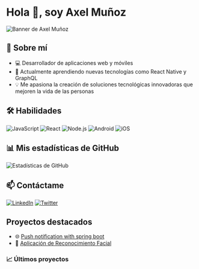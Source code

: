 # Hola 👋, soy Axel Muñoz

![Banner de Axel Muñoz](https://i.imgur.com/eB3xhOX.png)

## 🚀 Sobre mí
- 💻 Desarrollador de aplicaciones web y móviles
- 🌱 Actualmente aprendiendo nuevas tecnologías como React Native y GraphQL
- 💡 Me apasiona la creación de soluciones tecnológicas innovadoras que mejoren la vida de las personas

## 🛠️ Habilidades
![JavaScript](https://img.shields.io/badge/JavaScript-F7DF1E?style=for-the-badge&logo=javascript&logoColor=black)
![React](https://img.shields.io/badge/React-20232A?style=for-the-badge&logo=react&logoColor=61DAFB)
![Node.js](https://img.shields.io/badge/Node.js-43853D?style=for-the-badge&logo=node.js&logoColor=white)
![Android](https://img.shields.io/badge/Android-3DDC84?style=for-the-badge&logo=android&logoColor=white)
![iOS](https://img.shields.io/badge/iOS-000000?style=for-the-badge&logo=ios&logoColor=white)

## 📊 Mis estadísticas de GitHub
![Estadísticas de GitHub](https://github-readme-stats.vercel.app/api?username=axelj123&show_icons=true&theme=radical)

## 📫 Contáctame
[![LinkedIn](https://img.shields.io/badge/LinkedIn-0077B5?style=for-the-badge&logo=linkedin&logoColor=white)](https://www.linkedin.com/in/axel-muñoz-4b1b58212/)
[![Twitter](https://img.shields.io/badge/Twitter-1DA1F2?style=for-the-badge&logo=twitter&logoColor=white)](https://twitter.com/axelj123)

## Proyectos destacados
- 🌐 [Push notification with spring boot](https://github.com/axelj123/ServiceNotification)
- 🤖 [Aplicación de Reconocimiento Facial](https://github.com/axelj123/FaceRecognitionApp)

### 📈 Últimos proyectos
<!-- Puedes usar GitHub Actions para actualizar automáticamente -->